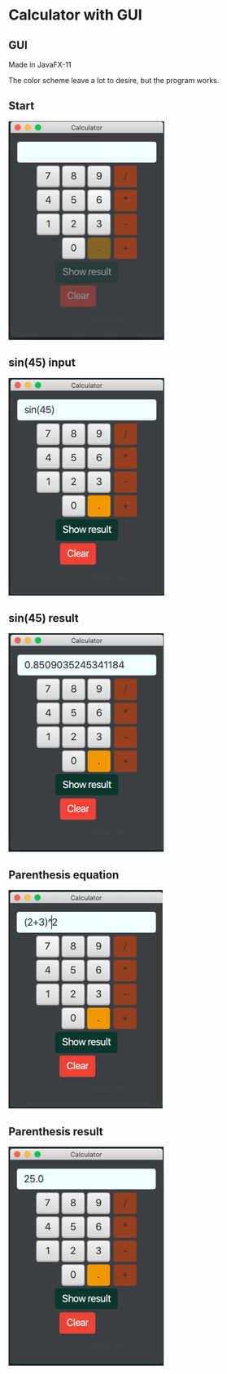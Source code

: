 # Calculator with GUI

## GUI

Made in JavaFX-11 
 
The color scheme leave a lot to desire, but the program works.

## Start
![Calculator start](img/calculator_start.png)

## sin(45) input
![Calculator sin(45) input](img/calculator_sin.png)

## sin(45) result
![Calculator sin(45) input](img/calculator_sin_result.png)

## Parenthesis equation
![Calculator start](img/calculator_paranthesis.png)

## Parenthesis result
![Calculator start](img/calculator_paranthesis_result.png)
